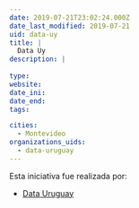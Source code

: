 ```yaml
---
date: 2019-07-21T23:02:24.000Z
date_last_modified: 2019-07-21
uid: data-uy
title: |
  Data Uy
description: |
  
type: 
website: 
date_ini: 
date_end: 
tags:

cities: 
  - Montevideo
organizations_uids:
  - data-uruguay
---
```


Esta iniciativa fue realizada por:

- [Data Uruguay](/organizaciones/data-uruguay)
